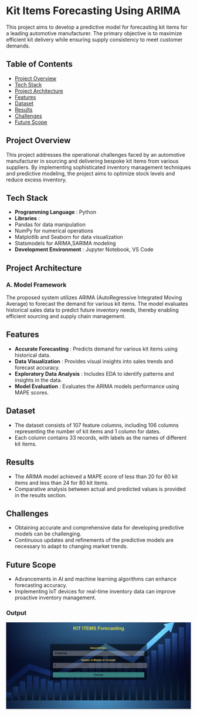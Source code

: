 # Kit Items Forecasting Using ARIMA

This project aims to develop a predictive model for forecasting kit items for a leading automotive manufacturer. The primary objective is to maximize efficient kit delivery while ensuring supply consistency to meet customer demands.

## Table of Contents

* [Project Overview](#project-overview)
* [Tech Stack](#tech-stack)
* [Project Architecture](#project-architecture)
* [Features](#features)
* [Dataset](#dataset)
* [Results](#results)
* [Challenges](#challenges)
* [Future Scope](#future-scope)

## Project Overview

This project addresses the operational challenges faced by an automotive manufacturer in sourcing and delivering bespoke kit items from various suppliers. By implementing sophisticated inventory management techniques and predictive modeling, the project aims to optimize stock levels and reduce excess inventory.

## Tech Stack

* **Programming Language** : Python
* **Libraries** :
* Pandas for data manipulation
* NumPy for numerical operations
* Matplotlib and Seaborn for data visualization
* Statsmodels for ARIMA,SARIMA modeling
* **Development Environment** : Jupyter Notebook, VS Code

## Project Architecture

### A. Model Framework

The proposed system utilizes ARIMA (AutoRegressive Integrated Moving Average) to forecast the demand for various kit items. The model evaluates historical sales data to predict future inventory needs, thereby enabling efficient sourcing and supply chain management.

## Features

* **Accurate Forecasting** : Predicts demand for various kit items using historical data.
* **Data Visualization** : Provides visual insights into sales trends and forecast accuracy.
* **Exploratory Data Analysis** : Includes EDA to identify patterns and insights in the data.
* **Model Evaluation** : Evaluates the ARIMA models performance using MAPE scores.

## Dataset

* The dataset consists of 107 feature columns, including 106 columns representing the number of kit items and 1 column for dates.
* Each column contains 33 records, with labels as the names of different kit items.

## Results

* The ARIMA model achieved a MAPE score of less than 20 for 60 kit items and less than 24 for 80 kit items.
* Comparative analysis between actual and predicted values is provided in the results section.

## Challenges

* Obtaining accurate and comprehensive data for developing predictive models can be challenging.
* Continuous updates and refinements of the predictive models are necessary to adapt to changing market trends.

## Future Scope

* Advancements in AI and machine learning algorithms can enhance forecasting accuracy.
* Implementing IoT devices for real-time inventory data can improve proactive inventory management.

### Output

![1730018199384](image/readme/1730018199384.png)
